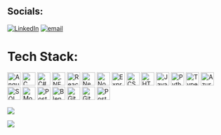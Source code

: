 
## Socials:
[![LinkedIn](https://img.shields.io/badge/LinkedIn-%230077B5.svg?logo=linkedin&logoColor=white)](https://linkedin.com/in/iremdemir70) [![email](https://img.shields.io/badge/Email-D14836?logo=gmail&logoColor=white)](mailto:iremdemi70@hotmail.com) 

# Tech Stack:
<p align="left">
  <img src="https://github.com/get-icon/geticon/raw/master/icons/angular-icon.svg" alt="Angular" width="30px" height="30px">
  <img src="https://github.com/get-icon/geticon/raw/master/icons/c.svg" alt="C" width="30px" height="30px">
  <img src="https://github.com/get-icon/geticon/raw/master/icons/c-sharp.svg" alt="C#" width="30px" height="30px">
  <img src="https://github.com/get-icon/geticon/raw/master/icons/dot-net.svg" alt=".NET" width="30px" height="30px">
  <img src="https://github.com/get-icon/geticon/raw/master/icons/react.svg" alt="React" width="30px" height="30px">
  <img src="https://github.com/get-icon/geticon/raw/master/icons/nextjs-icon.svg" alt="Next.js" width="30px" height="30px">
  <img src="https://github.com/get-icon/geticon/raw/master/icons/nodejs-icon.svg" alt="Node.js" width="30px" height="30px">
  <img src="https://github.com/get-icon/geticon/raw/master/icons/express.svg" alt="Express" width="30px" height="30px">
  <img src="https://github.com/get-icon/geticon/raw/master/icons/css-3.svg" alt="CSS3" width="30px" height="30px">
  <img src="https://github.com/get-icon/geticon/raw/master/icons/html-5.svg" alt="HTML5" width="30px" height="30px">
  <img src="https://github.com/get-icon/geticon/raw/master/icons/javascript.svg" alt="JavaScript" width="30px" height="30px">
  <img src="https://github.com/get-icon/geticon/raw/master/icons/python.svg" alt="Python" width="30px" height="30px">
  <img src="https://github.com/get-icon/geticon/raw/master/icons/typescript-icon.svg" alt="TypeScript" width="30px" height="30px">
  <img src="https://github.com/get-icon/geticon/raw/master/icons/azure-icon.svg" alt="Azure" width="30px" height="30px">
  <img src="https://github.com/get-icon/geticon/raw/master/icons/microsoft-sql-server.svg" alt="SQL Server" width="30px" height="30px">
  <img src="https://github.com/get-icon/geticon/raw/master/icons/mongodb-icon.svg" alt="MongoDB" width="30px" height="30px">
  <img src="https://github.com/get-icon/geticon/raw/master/icons/postgresql.svg" alt="PostgreSQL" width="30px" height="30px">
  <img src="https://github.com/get-icon/geticon/raw/master/icons/blender.svg" alt="Blender" width="30px" height="30px">
  <img src="https://github.com/get-icon/geticon/raw/master/icons/git-icon.svg" alt="Git" width="30px" height="30px">
  <img src="https://github.com/get-icon/geticon/raw/master/icons/github-icon.svg" alt="GitHub" width="30px" height="30px">
  <img src="https://github.com/get-icon/geticon/raw/master/icons/postman.svg" alt="Postman" width="30px" height="30px">
</p>


![](https://github-readme-stats.vercel.app/api/top-langs/?username=iremdemir70&theme=rose&hide_border=false&include_all_commits=false&count_private=true&layout=compact)


![](https://github-contributor-stats.vercel.app/api?username=iremdemir70&limit=5&theme=rose&combine_all_yearly_contributions=true)

<!-- Proudly created with GPRM ( https://gprm.itsvg.in ) -->
